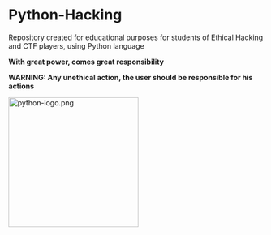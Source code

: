 # Python-Hacking
Repository created for educational purposes for students of Ethical Hacking and CTF players, using Python language


**With great power, comes great responsibility**

**WARNING: Any unethical action, the user should be responsible for his actions**

<a href="https://raw.githubusercontent.com/Sup3r-Us3r/Spy-Quiz/master/Screenshots/python-logo.png"><img src="https://raw.githubusercontent.com/Sup3r-Us3r/Spy-Quiz/master/Screenshots/python-logo.png" alt="python-logo.png" height="256px" align="center"></a>

